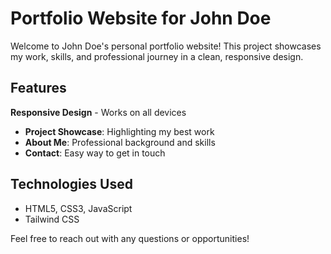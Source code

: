 # Portfolio Website for John Doe
Welcome to John Doe's personal portfolio website! This project showcases my work, skills, and professional journey in a clean, responsive design.

## Features
**Responsive Design** - Works on all devices
- **Project Showcase**: Highlighting my best work
- **About Me**: Professional background and skills
- **Contact**: Easy way to get in touch

## Technologies Used

- HTML5, CSS3, JavaScript
- Tailwind CSS

Feel free to reach out with any questions or opportunities!

